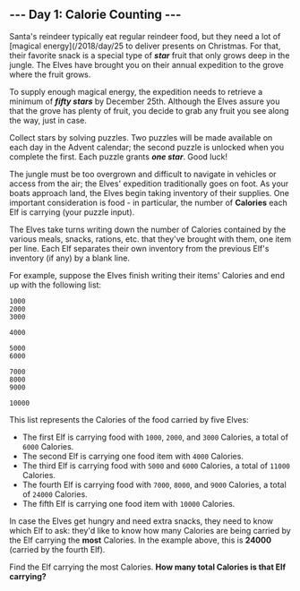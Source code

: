 ## --- Day 1: Calorie Counting ---
Santa's reindeer typically eat regular reindeer food, but they need a lot of [magical energy](/2018/day/25 to deliver presents on Christmas. For that, their favorite snack is a special type of ***star*** fruit that only grows deep in the jungle. The Elves have brought you on their annual expedition to the grove where the fruit grows.
 
To supply enough magical energy, the expedition needs to retrieve a minimum of ***fifty stars*** by December 25th. Although the Elves assure you that the grove has plenty of fruit, you decide to grab any fruit you see along the way, just in case.
 
Collect stars by solving puzzles. Two puzzles will be made available on each day in the Advent calendar; the second puzzle is unlocked when you complete the first. Each puzzle grants ***one star***. Good luck!
 
The jungle must be too overgrown and difficult to navigate in vehicles or access from the air; the Elves' expedition traditionally goes on foot. As your boats approach land, the Elves begin taking inventory of their supplies. One important consideration is food - in particular, the number of **Calories** each Elf is carrying (your puzzle input).
 
The Elves take turns writing down the number of Calories contained by the various meals, snacks, rations, etc. that they've brought with them, one item per line. Each Elf separates their own inventory from the previous Elf's inventory (if any) by a blank line.
 
For example, suppose the Elves finish writing their items' Calories and end up with the following list:
 
```
1000
2000
3000

4000

5000
6000

7000
8000
9000

10000
```
 
This list represents the Calories of the food carried by five Elves:
 
- The first Elf is carrying food with `1000`, `2000`, and `3000` Calories, a total of `6000` Calories.
- The second Elf is carrying one food item with `4000` Calories.
- The third Elf is carrying food with `5000` and `6000` Calories, a total of `11000` Calories.
- The fourth Elf is carrying food with `7000`, `8000`, and `9000` Calories, a total of `24000` Calories.
- The fifth Elf is carrying one food item with `10000` Calories.
 
In case the Elves get hungry and need extra snacks, they need to know which Elf to ask: they'd like to know how many Calories are being carried by the Elf carrying the **most** Calories. In the example above, this is **24000** (carried by the fourth Elf).
 
Find the Elf carrying the most Calories. **How many total Calories is that Elf carrying?**
 
